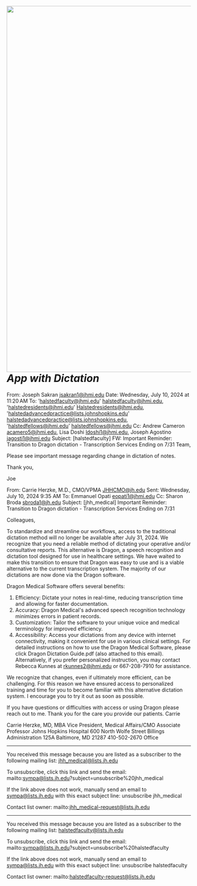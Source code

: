 <a href="https://book.the-turing-way.org/welcome.html"><img src="https://officerreports.com/wp-content/uploads/2013/06/security-guard-smartphone-app.jpg" width="1000" align="Right" /></a>

# _App with Dictation_



From: Joseph Sakran <jsakran1@jhmi.edu>
Date: Wednesday, July 10, 2024 at 11:20 AM
To: 'halstedfaculty@jhmi.edu' <halstedfaculty@jhmi.edu>, 'halstedresidents@jhmi.edu' <Halstedresidents@jhmi.edu>, 'halstedadvancedpractice@lists.johnshopkins.edu' <halstedadvancedpractice@lists.johnshopkins.edu>, 'halstedfellows@jhmi.edu' <halstedfellows@jhmi.edu>
Cc: Andrew Cameron <acamero5@jhmi.edu>, Lisa Doshi <ldoshi1@jhmi.edu>, Joseph Agostino <jagosti1@jhmi.edu>
Subject: [halstedfaculty] FW: Important Reminder: Transition to Dragon dictation - Transcription Services Ending on 7/31
Team,
 
Please see important message regarding change in dictation of notes.
 
Thank you,
 
Joe
 
From: Carrie Herzke, M.D., CMO/VPMA <JHHCMO@jh.edu> 
Sent: Wednesday, July 10, 2024 9:35 AM
To: Emmanuel Opati <eopati1@jhmi.edu>
Cc: Sharon Broda <sbroda1@jh.edu>
Subject: [jhh_medical] Important Reminder: Transition to Dragon dictation - Transcription Services Ending on 7/31
 
Colleagues,
 
To standardize and streamline our workflows, access to the traditional dictation method will no longer be available after  July 31, 2024.
We recognize that you need a reliable method of dictating your operative and/or consultative reports.  This alternative is Dragon, a speech recognition and dictation tool designed for use in healthcare settings.   We have waited to make this transition to ensure that Dragon was easy to use and is a viable alternative to the current transcription system.  The majority of our dictations are now done via the Dragon software.  
 
Dragon Medical Software offers several benefits:
1.	Efficiency: Dictate your notes in real-time, reducing transcription time and allowing for faster documentation.
2.	Accuracy: Dragon Medical's advanced speech recognition technology minimizes errors in patient records.
3.	Customization: Tailor the software to your unique voice and medical terminology for improved efficiency.
4.	Accessibility: Access your dictations from any device with internet connectivity, making it convenient for use in various clinical settings.
For detailed instructions on how to use the Dragon Medical Software, please click  Dragon Dictation Guide.pdf (also attached to this email). Alternatively, if you prefer personalized instruction, you may contact Rebecca Kunnes at rkunnes2@jhmi.edu or 667-208-7910 for assistance.
 
We recognize that changes, even if ultimately more efficient, can be challenging.  For this reason we have ensured access to personalized training and time for you to become familiar with this alternative dictation system.   I encourage you to try it out as soon as possible. 
 
If you have questions or difficulties with access or using Dragon please reach out to me.  Thank you for the care you provide our patients. 
Carrie
 
Carrie Herzke, MD, MBA
Vice President, Medical Affairs/CMO
Associate Professor
Johns Hopkins Hospital
600 North Wolfe Street
Billings Administration 125A
Baltimore, MD 21287
410-502-2670 Office
 
****************************************************************************************************************************************************************************
You received this message because you are listed as a subscriber to the following mailing list: jhh_medical@lists.jh.edu

To unsubscribe, click this link and send the email: mailto:sympa@lists.jh.edu?subject=unsubscribe%20jhh_medical

If the link above does not work, manually send an email to sympa@lists.jh.edu with this exact subject line: unsubscribe jhh_medical

Contact list owner: mailto:jhh_medical-request@lists.jh.edu
****************************************************************************************************************************************************************************
You received this message because you are listed as a subscriber to the following mailing list: halstedfaculty@lists.jh.edu

To unsubscribe, click this link and send the email: mailto:sympa@lists.jh.edu?subject=unsubscribe%20halstedfaculty

If the link above does not work, manually send an email to sympa@lists.jh.edu with this exact subject line: unsubscribe halstedfaculty

Contact list owner: mailto:halstedfaculty-request@lists.jh.edu
